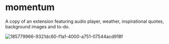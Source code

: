 # momentum
A copy of an extension featuring audio player, weather, inspirational quotes, background images and to-do.


![185779966-9321dc60-f1a1-4000-a751-07544acd918f](https://user-images.githubusercontent.com/68968769/188335362-d2ecc4b7-00a5-4474-8876-b69e4a9892ce.png)
